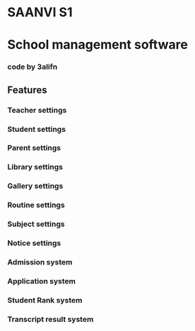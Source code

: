 # SAANVI S1

# School management software
### code by 3alifn

## Features

### Teacher settings
### Student settings
### Parent settings
### Library settings
### Gallery settings
### Routine settings
### Subject settings
### Notice settings
### Admission system
### Application system
### Student Rank system
### Transcript result system





